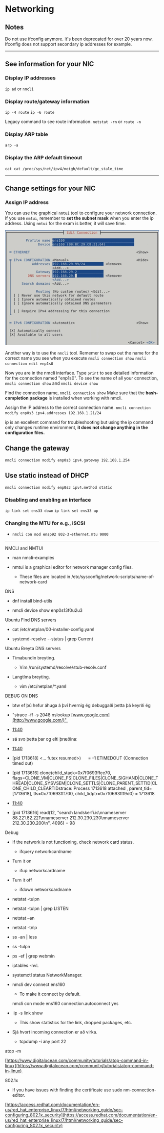 # Networking

## Notes

Do not use ifconfig anymore. It's been deprecated for over 20 years now. Ifconfig does not support secondary ip addresses for example.

---

## See information for your NIC

### Display IP addresses
``ip ad`` or ``nmcli``

### Display route/gateway information
``ip -4 route``
``ip -6 route``

Legacy command to see route information.
``netstat -rn`` or ``route -n``

### Display ARP table
``arp -a``

### Display the ARP default timeout
``cat cat /proc/sys/net/ipv4/neigh/default/gc_stale_time``

---

## Change settings for your NIC

### Assign IP address

You can use the graphical ``nmtui`` tool to configure your network connection. If you use ``nmtui``, remember to **set the subnet mask** when you enter the ip address. Using ``nmtui`` for the exam is better, it will save time.

![nmtui](pictures/nmtui.png)

Another way is to use the ``nmcli`` tool. Rememer to swap out the name for the correct name you see when you execute ``nmcli connection show``
 ``nmcli connection edit enp1s0``

Now you are in the nmcli interface. Type ``print`` to see detailed information for the connection named "enp1s0". To see the name of all your connection, ``nmcli connection show`` and ``nmcli device show``

Find the connection name, ``nmcli connection show``
Make sure that the **bash-completion package** is installed when working with nmcli.

Assign the IP address to the correct connection name.
``nmcli connection modify enp0s3 ipv4.addresses 192.168.1.21/24``

ip is an excellent command for troubleshooting but using the ip command only changes runtime environment, **it does not change anything in the configuration files.**

## Change the gateway

``nmcli connection modify enp0s3 ipv4.gateway 192.168.1.254``

## Use static instead of DHCP

``nmcli connection modify enp0s3 ipv4.method static``

### Disabling and enabling an interface
``ip link set ens33 down``
``ip link set ens33 up``

### Changing the MTU for e.g., iSCSI
- ``nmcli con mod ensp92 802-3-ethernet.mtu 9000``

---

NMCLI and NMTUI 

-   man nmcli-examples 
    
-   nmtui is a graphical editor for network manager config files. 
    
    -   These files are located in /etc/sysconfig/network-scripts/name-of-network-card 

DNS 

-   dnf install bind-utils 
    

-   nmcli device show enp0s13f0u2u3  
    

Ubuntu Find DNS servers 

-   cat /etc/netplan/00-installer-config.yaml 
    
-   systemd-resolve --status | grep Current 
    

Ubuntu Breyta DNS servers 

-   Tímabundin breyting. 
    
    -   Vim /run/systemd/resolve/stub-resolv.conf 
        
-   Langtíma breyting. 
    
    -   vim /etc/netplan/*.yaml 
        

DEBUG ON DNS 

-   btw ef þú hefur áhuga á því hvernig ég debuggaði þetta þá keyrði ég 
    
-   "strace -ff -s 2048 nslookup [www.google.com](http://www.google.com/)" 
    
-   [11:40](https://advania.slack.com/archives/D03EJR3RTNK/p1664538029675279) 
    
-   sá svo þetta þar og elti þræðina: 
    
-   [11:40](https://advania.slack.com/archives/D03EJR3RTNK/p1664538031606999) 
    
-   [pid 1713618] <... futex resumed>)      = -1 ETIMEDOUT (Connection timed out) 
    
-   [pid 1713616] clone(child_stack=0x7f0693ffee70, flags=CLONE_VM|CLONE_FS|CLONE_FILES|CLONE_SIGHAND|CLONE_THREAD|CLONE_SYSVSEM|CLONE_SETTLS|CLONE_PARENT_SETTID|CLONE_CHILD_CLEARTIDstrace: Process 1713618 attached , parent_tid=[1713618], tls=0x7f0693fff700, child_tidptr=0x7f0693fff9d0) = 1713618 
    
-   [11:40](https://advania.slack.com/archives/D03EJR3RTNK/p1664538053032679) 
    
-   [pid 1713616] read(12, "search landskerfi.is\nnameserver 88.221.82.221\nnameserver 212.30.230.230\nnameserver 212.30.230.200\n", 4096) = 98 
    

Debug 

-   If the network is not functioning, check network card status. 
    
    -   ifquery networkcardname 
        
-   Turn it on 
    
    -   ifup networkcardname 
        
-   Turn it off 
    
    -   ifdown networkcardname 
        
    
-   netstat -tulpn 
    

-   netstat -tulpn | grep LISTEN 
    
-   netstat –an 
    
-   netstat -tnlp 
    
-   ss -an | less 
    
-   ss -tulpn 
    
-   ps -ef | grep webmin 
    
-   iptables -nvL 
    
-   systemctl status NetworkManager. 
    
-   nmcli dev connect ens160 
    
    -   To make it connect by default. 
        
    
    nmcli con mode ens160 connection.autoconnect yes 
    

-    ip -s link show 
    
    -   This show statistics for the link, dropped packages, etc.  
        
-   Sjá hvort incoming connection er að virka. 
    
    -   tcpdump -i any port 22 
        

atop -m 

[https://www.digitalocean.com/community/tutorials/atop-command-in-linux](https://www.digitalocean.com/community/tutorials/atop-command-in-linux) 

802.1x 

-   If you have issues with finding the certificate use sudo nm-connection-editor. 
    

[https://access.redhat.com/documentation/en-us/red_hat_enterprise_linux/7/html/networking_guide/sec-configuring_802.1x_security](https://access.redhat.com/documentation/en-us/red_hat_enterprise_linux/7/html/networking_guide/sec-configuring_802.1x_security)